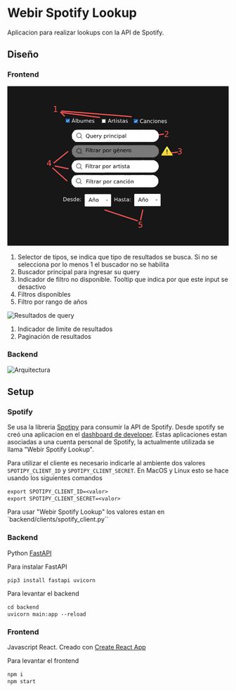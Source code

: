 # Webir Spotify Lookup

Aplicacion para realizar lookups con la API de Spotify.

## Diseño

### Frontend

![UI con requisitos](diseño-front.jpg)

1. Selector de tipos, se indica que tipo de resultados se busca. Si no se selecciona por lo menos 1 el buscador no se habilita
2. Buscador principal para ingresar su query
3. Indicador de filtro no disponible. Tooltip que indica por que este input se desactivo
4. Filtros disponibles
5. Filtro por rango de años

![Resultados de query](diseño-front-resultados.jpg)

1. Indicador de limite de resultados
2. Paginación de resultados

### Backend

![Arquitectura](diseño-back.png)

## Setup

### Spotify

Se usa la libreria [Spotipy](https://spotipy.readthedocs.io/en/2.22.1/) para consumir la API de Spotify. Desde spotify se creó una aplicacion en el [dashboard de developer](https://developer.spotify.com/dashboard). Estas aplicaciones estan asociadas a una cuenta personal de Spotify, la actualmente utilizada se llama "Webir Spotify Lookup".

Para utilizar el cliente es necesario indicarle al ambiente dos valores `SPOTIPY_CLIENT_ID` y `SPOTIPY_CLIENT_SECRET`. En MacOS y Linux esto se hace usando los siguientes comandos

```
export SPOTIPY_CLIENT_ID=<valor>
export SPOTIPY_CLIENT_SECRET=<valor>
```

Para usar "Webir Spotify Lookup" los valores estan en `backend/clients/spotify_client.py``

### Backend

Python [FastAPI](https://fastapi.tiangolo.com/)

Para instalar FastAPI

```
pip3 install fastapi uvicorn
```

Para levantar el backend

```
cd backend
uvicorn main:app --reload
```

### Frontend

Javascript React. Creado con [Create React App](https://facebook.github.io/create-react-app)

Para levantar el frontend

```
npm i
npm start
```
